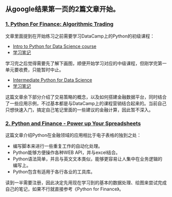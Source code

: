 ## 从google结果第一页的2篇文章开始。

### [1. Python For Finance: Algorithmic Trading](https://www.datacamp.com/community/tutorials/finance-python-trading)

文章里面提到在开始练习之前需要学习DataCamp上的Python的初级课程：

- [Intro to Python for Data Science course](https://www.datacamp.com/courses/intro-to-python-for-data-science)
- [学习笔记](Intro_to_Python_for_Data_Science_course/README.md)

学习完之后觉得需要先了解下画图，顺便开始学习对应的中级课程，但刚学完第一单元要收费，只能暂时中止。

- [Intermediate Python for Data Science](https://campus.datacamp.com/courses/intermediate-python-for-data-science/)
- [学习笔记](Intermediate_Python_for_Data_Science/README.md)

这篇文章余下部分介绍了交易策略的概念，以及如何搭建金融数据平台，同时结合了一些应用示例，不过基本都是与DataCamp上的课程营销结合起来的。当前自己只想快速入门，搞定自己笔记里面的一些建议的金融计算，因此暂不深入。


### [2. Python and Finance - Power up Your Spreadsheets](https://www.toptal.com/finance/financial-modeling/python-and-finance)

这篇文章介绍Python在金融领域的应用相比于电子表格的独到之处：

- 编写脚本来进行一些重复工作的自动化处理。
- Python能够方便操作各种WEB API，并与excel结合。
- Python语法简单，并且与英文文本类似，能够更容易让人集中在业务逻辑的编写上。
- Python包含有适用于各行各业的工具库。

读到一半需要注册，因此决定先用现在学习到的基本的数据处理、绘图来尝试完成自己的笔记，如果不行就直接参考《Python for Finance》。
